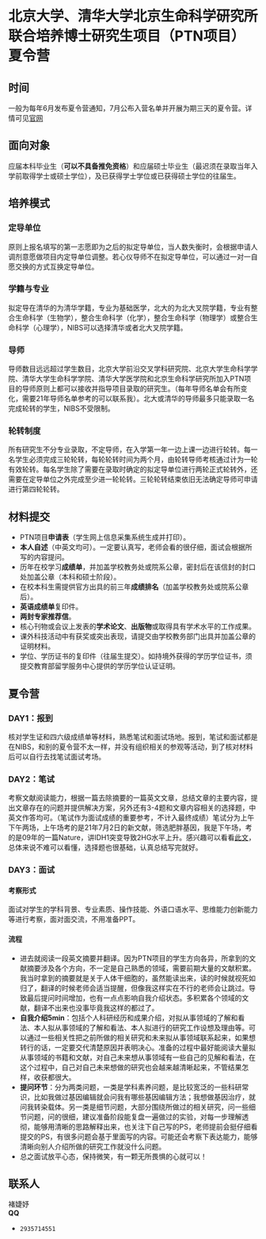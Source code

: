 # 北京大学、清华大学北京生命科学研究所联合培养博士研究生项目（PTN项目）夏令营

## 时间

一般为每年6月发布夏令营通知，7月公布入营名单并开展为期三天的夏令营。详情可见[官网](http://www.nibs.ac.cn/yjsjylist.php?cid=8&sid=26&zid=81)

## 面向对象

应届本科毕业生（**可以不具备推免资格**）和应届硕士毕业生（最迟须在录取当年入学前取得学士或硕士学位），及已获得学士学位或已获得硕士学位的往届生。

## 培养模式

### 定导单位

原则上报名填写的第一志愿即为之后的拟定导单位，当人数失衡时，会根据申请人调剂意愿做项目内定导单位调整。若心仪导师不在拟定导单位，可以通过一对一自愿交换的方式互换定导单位。

### 学籍与专业

拟定导在清华的为清华学籍，专业为基础医学，北大的为北大叉院学籍，专业有整合生命科学（生物学），整合生命科学（化学），整合生命科学（物理学）或整合生命科学（心理学），NIBS可以选择清华或者北大叉院学籍。

### 导师

导师数目远远超过学生数目，北京大学前沿交叉学科研究院、北京大学生命科学学院、清华大学生命科学学院、清华大学医学院和北京生命科学研究所加入PTN项目的导师原则上都可以接收并指导项目录取的研究生。（每年导师名单会有所变化，需要21年导师名单参考的可以联系我）。北大或清华的导师最多只能录取一名完成轮转的学生，NIBS不受限制。

### 轮转制度

所有研究生不分专业录取，不定导师，在入学第一年一边上课一边进行轮转。每一名学生必须完成三轮轮转，每轮轮转时间为两个月，由轮转导师考核通过计为一轮有效轮转。每名学生除了需要在录取时确定的拟定导单位进行两轮正式轮转外，还需要在定导单位之外完成至少进一轮轮转。三轮轮转结束依旧无法确定导师可申请进行第四轮轮转。

## 材料提交

* PTN项目**申请表**（学生网上信息采集系统生成并打印）。
* **本人自述**（中英文均可）。一定要认真写，老师会看的很仔细，面试会根据所写的内容提问。
* 历年在校学习**成绩单**，并加盖学校教务处或院系公章，密封后在该信封的封口处加盖公章（本科和硕士阶段）。
* 在校本科生需提供官方出具的前三年**成绩排名**（加盖学校教务处或院系公章后）。
* **英语成绩单**复印件。
* **两封专家推荐信**。
* 核心刊物或会议上发表的**学术论文**、**出版物**或取得具有学术水平的工作成果。
* 课外科技活动中有获奖或突出表现，请提交由学校教务部门出具并加盖公章的证明材料。
* 学位、学历证书的复印件（往届生提交）。如持境外获得的学历学位证书，须提交教育部留学服务中心提供的学历学位认证证明。

## 夏令营

### DAY1：报到

核对学生证和四六级成绩单等材料，熟悉笔试和面试场地。报到，笔试和面试都是在NIBS，和别的夏令营不太一样，并没有组织相关的参观等活动，到了核对材料后可以自行去找笔试面试考场。

### DAY2：笔试

考察文献阅读能力，根据一篇去除摘要的一篇英文文章，总结文章的主要内容，提出文章存在的问题并提供解决方案，另外还有3-4题和文章内容相关的选择题，中英文作答均可。（笔试作为面试成绩的重要参考，不计入最终成绩）笔试分为上午下午两场，上午场考的是21年7月2日的新文献，筛选肥胖基因，我是下午场，考的是09年的一篇Nature，讲IDH1突变导致2HG水平上升。感兴趣可以看看[此文](https://pubmed.ncbi.nlm.nih.gov/19935646/)，总体来说不难可以看懂，选择题也很基础，认真总结写完就好。

### DAY3：面试

#### 考察形式

面试对学生的学科背景、专业素质、操作技能、外语口语水平、思维能力创新能力等进行考察，面对面交流，不用准备PPT。

#### 流程

* 进去就阅读一段英文摘要并翻译。因为PTN项目的学生方向各异，所拿到的文献摘要涉及各个方向，不一定是自己熟悉的领域，需要前期大量的文献积累。我当时拿到的摘要就是关于人体干细胞的，虽然能读出来，读的时候就视死如归了，翻译的时候老师会适当提醒，但像我这样实在不行的老师会让跳过。导致最后提问时间增加，也有一点点影响自我介绍状态。多积累各个领域的文献，翻译不出来也没事毕竟我这样的都过了。
* **自我介绍5min**：包括个人科研经历和成果介绍，对拟从事领域的了解和看法、本人拟从事领域的了解和看法、本人拟进行的研究工作设想及理由等。可以通过一些相关性把之前所做的相关研究和未来拟从事领域联系起来，如果想转行的话，一定要交代清楚原因并表明决心。准备的过程中最好能阅读大量拟从事领域的书籍和文献，对自己未来想从事领域有一些自己的见解和看法，在这个过程中，自己对自己未来想做的研究也会越来越清晰起来，不管结果怎样，收获都很大。
* **提问环节**：分为两类问题，一类是学科素养问题，是比较宽泛的一些科研常识，比如我做过基因编辑就会问我有哪些基因编辑方法；我想做基因治疗，就问我转染载体。另一类是细节问题，大部分围绕所做过的相关研究，问一些细节问题，问的很细，建议准备阶段能复盘一遍做过的实验，对每一步理解透彻，能够用清晰的思路解释出来，也关注下自己写的PS，老师提前会挺仔细看提交的PS，有很多问题会基于里面写的内容。可能还会考察下表达能力，能够清晰向别人介绍所做的研究工作就没什么问题。
* 总之面试放平心态，保持微笑，有一颗无所畏惧的心就可以！

## 联系人
褚婕妤  
**QQ**

*     2935714551